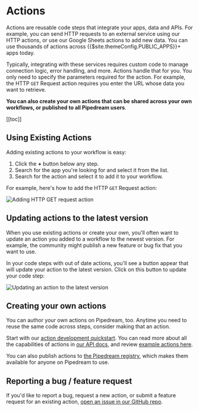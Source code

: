# Actions

Actions are reusable code steps that integrate your apps, data and APIs. For example, you can send HTTP requests to an external service using our HTTP actions, or use our Google Sheets actions to add new data. You can use thousands of actions across {{$site.themeConfig.PUBLIC_APPS}}+ apps today.

Typically, integrating with these services requires custom code to manage connection logic, error handling, and more. Actions handle that for you. You only need to specify the parameters required for the action. For example, the HTTP `GET` Request action requires you enter the URL whose data you want to retrieve.

**You can also create your own actions that can be shared across your own workflows, or published to all Pipedream users**.

[[toc]]

## Using Existing Actions

Adding existing actions to your workflow is easy:

1. Click the **+** button below any step.
2. Search for the app you're looking for and select it from the list.
3. Search for the action and select it to add it to your workflow.

For example, here's how to add the HTTP `GET` Request action:

![Adding HTTP GET request action](https://res.cloudinary.com/pipedreamin/image/upload/v1647959419/docs/components/CleanShot_2022-03-22_at_10.29.34_s60bdr.gif)

## Updating actions to the latest version

When you use existing actions or create your own, you'll often want to update an action you added to a workflow to the newest version. For example, the community might publish a new feature or bug fix that you want to use.

In your code steps with out of date actions, you'll see a button appear that will update your action to the latest version. Click on this button to update your code step:

![Updating an action to the latest version](https://res.cloudinary.com/pipedreamin/image/upload/v1647969837/docs/components/CleanShot_2022-03-22_at_13.23.41_2x_isis5z.png)

## Creating your own actions

You can author your own actions on Pipedream, too. Anytime you need to reuse the same code across steps, consider making that an action.

Start with our [action development quickstart](/components/quickstart/nodejs/actions/). You can read more about all the capabilities of actions in [our API docs](/components/api/), and review [example actions here](/components/api/#example-components).

You can also publish actions to [the Pipedream registry](/components/guidelines/#pipedream-registry), which makes them available for anyone on Pipedream to use.

## Reporting a bug / feature request

If you'd like to report a bug, request a new action, or submit a feature request for an existing action, [open an issue in our GitHub repo](https://github.com/pipedreamhq/pipedream).
